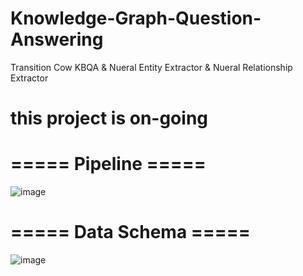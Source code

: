 # Knowledge-Graph-Question-Answering
Transition Cow KBQA &amp; Nueral Entity Extractor &amp; Nueral Relationship Extractor

# this project is on-going 

# ===== Pipeline ===== 

![image](https://user-images.githubusercontent.com/77312114/140336576-0f68c2e6-ebd2-4b07-9206-01b146ea0a35.png)

# ===== Data Schema =====

![image](https://user-images.githubusercontent.com/77312114/140336747-e1cffac0-e91e-4dcc-ab66-8de84575cae5.png)


